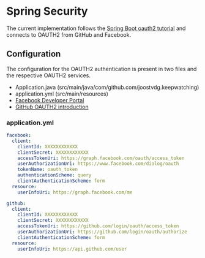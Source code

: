 # Spring Security

The current implementation follows the [Spring Boot oauth2 tutorial](https://spring.io/guides/tutorials/spring-boot-oauth2/) and connects to OAUTH2 from GitHub and Facebook.

## Configuration

The configuration for the OAUTH2 authentication is present in two files and the respective OAUTH2 services.

* Application.java (src/main/java/com/github.com/joostvdg.keepwatching)
* application.yml (src/main/resources) 
* [Facebook Developer Portal](https://developers.facebook.com/)
* [GitHub OAUTH2 introduction](https://developer.github.com/apps/building-integrations/setting-up-and-registering-oauth-apps/)

### application.yml

```yaml
facebook:
  client:
    clientId: XXXXXXXXXXXX
    clientSecret: XXXXXXXXXXXX
    accessTokenUri: https://graph.facebook.com/oauth/access_token
    userAuthorizationUri: https://www.facebook.com/dialog/oauth
    tokenName: oauth_token
    authenticationScheme: query
    clientAuthenticationScheme: form
  resource:
    userInfoUri: https://graph.facebook.com/me

github:
  client:
    clientId: XXXXXXXXXXXX
    clientSecret: XXXXXXXXXXXX
    accessTokenUri: https://github.com/login/oauth/access_token
    userAuthorizationUri: https://github.com/login/oauth/authorize
    clientAuthenticationScheme: form
  resource:
    userInfoUri: https://api.github.com/user

```
